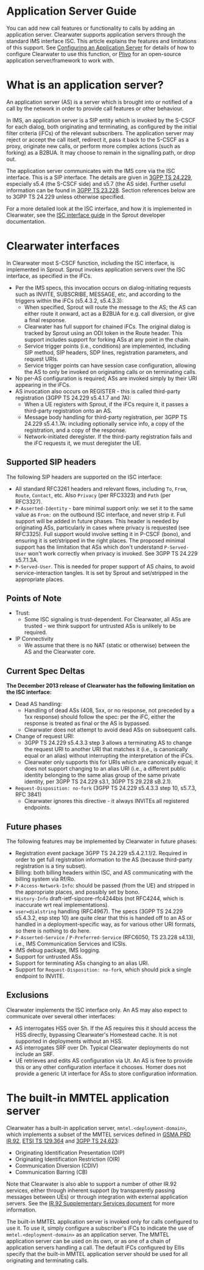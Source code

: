 Application Server Guide
========================

You can add new call features or functionality to calls by adding an application server.  Clearwater supports application servers through the standard IMS interface ISC. This article explains the features and limitations of this support. See [Configuring an Application Server](Configuring_an_Application_Server.md) for details of how to configure Clearwater to use this function, or [Plivo](Plivo.md) for an open-source application server/framework to work with.

What is an application server?
==============================

An application server (AS) is a server which is brought into or notified of a call by the network in order to provide call features or other behaviour.

In IMS, an application server is a SIP entity which is invoked by the S-CSCF for each dialog, both originating and terminating, as configured by the initial filter criteria (iFCs) of the relevant subscribers. The application server may reject or accept the call itself, redirect it, pass it back to the S-CSCF as a proxy, originate new calls, or perform more complex actions (such as forking) as a B2BUA. It may choose to remain in the signalling path, or drop out.

The application server communicates with the IMS core via the ISC interface. This is a SIP interface. The details are given in [3GPP TS 24.229](http://www.3gpp.org/ftp/Specs/html-info/24229.htm), especially
s5.4 (the S-CSCF side) and s5.7 (the AS side). Further useful information can be found in [3GPP TS
23.228](http://www.3gpp.org/ftp/Specs/html-info/23228.htm). Section references below are to 3GPP TS 24.229 unless otherwise specified.

For a more detailed look at the ISC interface, and how it is implemented in Clearwater, see the [ISC interface guide](https://github.com/Metaswitch/sprout/blob/dev/docs/IscInterface.md) in the Sprout developer documentation.

Clearwater interfaces
=====================

In Clearwater most S-CSCF function, including the ISC interface, is implemented in Sprout. Sprout invokes application servers over the ISC interface, as specified in the iFCs.

 * Per the IMS specs, this invocation occurs on dialog-initiating requests such as INVITE, SUBSCRIBE, MESSAGE, etc, and according to the triggers within the iFCs (s5.4.3.2, s5.4.3.3):
    * When specified, Sprout will route the message to the AS; the AS can either route it onward, act as a B2BUA for e.g. call diversion, or give a final response.
    * Clearwater has full support for chained iFCs. The original dialog is tracked by Sprout using an ODI token in the Route header. This support includes support for forking ASs at any point in the chain.
    * Service trigger points (i.e., conditions) are implemented, including SIP method, SIP headers, SDP lines, registration parameters, and request URIs.
    * Service trigger points can have session case configuration, allowing the AS to only be invoked on originating calls or on terminating calls.
 * No per-AS configuration is required; ASs are invoked simply by their URI appearing in the iFCs.
 * AS invocation also occurs on REGISTER - this is called third-party registration (3GPP TS 24.229 s5.4.1.7 and 7A):
    * When a UE registers with Sprout, if the iFCs require it, it passes a third-party registration onto an AS.
    * Message body handling for third-party registration, per 3GPP TS 24.229 s5.4.1.7A: including optionally service info, a copy of the registration, and a copy of the response.
    * Network-initiated deregister. If the third-party registration fails and the iFC requests it, we must deregister the UE.

Supported SIP headers
---------------------

The following SIP headers are supported on the ISC interface:

 * All standard RFC3261 headers and relevant flows, including `To`, `From`, `Route`, `Contact`, etc. Also `Privacy` (per RFC3323) and `Path` (per RFC3327).
 * `P-Asserted-Identity` - bare minimal support only: we set it to the same value as `From:` on the outbound ISC interface, and never strip it. Full support will be added in future phases. This header is needed by originating ASs, particularly in cases where privacy is requested (see RFC3325). Full support would involve setting it in P-CSCF (bono), and ensuring it is set/stripped in the right places. The proposed minimal support has the limitation that ASs which don't understand `P-Served-User` won't work correctly when privacy is invoked. See 3GPP TS 24.229 s5.7.1.3A.
 * `P-Served-User`. This is needed for proper support of AS chains, to avoid service-interaction tangles. It is set by Sprout and set/stripped in the appropriate places.

Points of Note
--------------

 * Trust:
     * Some ISC signaling is trust-dependent. For Clearwater, all ASs are trusted - we think support for untrusted ASs is unlikely to be required.
 * IP Connectivity
     * We assume that there is no NAT (static or otherwise) between the AS and the Clearwater core.

Current Spec Deltas
-------------------

**The December 2013 release of Clearwater has the following limitation on the ISC interface:**

 * Dead AS handling:
     * Handling of dead ASs (408, 5xx, or no response, not preceded by a 1xx response) should follow the spec: per the iFC, either the response is treated as final or the AS is bypassed.
     * Clearwater does not attempt to avoid dead ASs on subsequent calls.
 * Change of request URI:
     * 3GPP TS 24.229 s5.4.3.3 step 3 allows a terminating AS to change the request URI to another URI that matches it (i.e., is canonically equal or an alias) without interrupting the interpretation of the iFCs.
     * Clearwater only supports this for URIs which are canonically equal; it does not support changing to an alias URI (i.e., a different public identity belonging to the same alias group of the same private identity, per 3GPP TS 24.229 s3.1, 3GPP TS 29.228 sB.2.1).
 * `Request-Disposition: no-fork` (3GPP TS 24.229 s5.4.3.3 step 10, s5.7.3, RFC 3841)
     * Clearwater ignores this directive - it always INVITEs all registered endpoints.

Future phases
-------------

The following features may be implemented by Clearwater in future phases:

 * Registration event package 3GPP TS 24.229 s5.4.2.1.1/2. Required in order to get full registration information to the AS (because third-party registration is a tiny subset).
 * Billing: both billing headers within ISC, and AS communicating with the billing system via Rf/Ro.
 * `P-Access-Network-Info`: should be passed (from the UE) and stripped in the appropriate places, and possibly set by bono.
 * `History-Info` draft-ietf-sipcore-rfc4244bis (not RFC4244, which is inaccurate wrt real implementations).
 * `user=dialstring` handling (RFC4967). The specs (3GPP TS 24.229 s5.4.3.2, esp step 10) are quite clear that this is handed off to an AS or handled in a deployment-specific way, as for various other URI formats, so there is nothing to do here.
 * `P-Asserted-Service` / `P-Preferred-Service` (RFC6050, TS 23.228 s4.13), i.e., IMS Communication Services and ICSIs.
 * IMS debug package, IMS logging.
 * Support for untrusted ASs.
 * Support for terminating ASs changing to an alias URI.
 * Support for `Request-Disposition: no-fork`, which should pick a single endpoint to INVITE.

Exclusions
----------

Clearwater implements the ISC interface only. An AS may also expect to communicate over several other interfaces:

 * AS interrogates HSS over Sh. If the AS requires this it should access the HSS directly, bypassing Clearwater's Homestead cache. It is not supported in deployments without an HSS.
 * AS interrogates SRF over Dh. Typical Clearwater deployments do not include an SRF.
 * UE retrieves and edits AS configuration via Ut. An AS is free to provide this or any other configuration interface it chooses. Homer does not provide a generic Ut interface for ASs to store configuration information.

The built-in MMTEL application server
=====================================

Clearwater has a built-in application server, `mmtel.<deployment-domain>`, which implements a subset of the MMTEL services defined in [GSMA PRD IR.92](http://www.gsma.com/newsroom/wp-content/uploads/2012/03/ir9250.pdf), [ETSI TS 129.364](http://webapp.etsi.org/workprogram/Report_WorkItem.asp?WKI_ID=42062) and [3GPP TS 24.623](http://www.3gpp.org/ftp/Specs/html-info/24623.htm):

 * Originating Identification Presentation (OIP)
 * Originating Identification Restriction (OIR)
 * Communication Diversion (CDIV)
 * Communication Barring (CB)

Note that Clearwater is also able to support a number of other IR.92 services, either through inherent support (by transparently passing messages between UEs) or through integration with external application servers.  See the [IR.92 Supplementary Services document](IR.92_Supplementary_Services) for more information.

The built-in MMTEL application server is invoked only for calls configured to use it. To use it, simply configure a subscriber's iFCs to indicate the use of `mmtel.<deployment-domain>` as an application server. The MMTEL application server can be used on its own, or as one of a chain of application servers handling a call.  The default iFCs configured by Ellis specify that the built-in MMTEL application server should be used for all originating and terminating calls.
